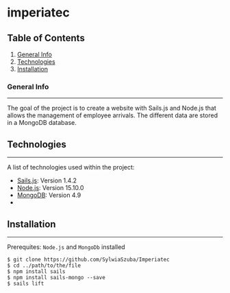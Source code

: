 # imperiatec

## Table of Contents
1. [General Info](#general-info)
2. [Technologies](#technologies)
3. [Installation](#installation)

### General Info
***

The goal of the project is to create a website with Sails.js and Node.js that allows the management of employee arrivals.  The different data are stored in a MongoDB database. 

## Technologies
***
A list of technologies used within the project:
* [Sails.js](https://sailsjs.com/get-started): Version 1.4.2 
* [Node.js](https://nodejs.org/en/): Version 15.10.0
* [MongoDB](https://www.mongodb.com/try/download/community): Version 4.9
* 
## Installation
***
Prerequites: ```Node.js``` and ```MongoDb``` installed
```
$ git clone https://github.com/SylwiaSzuba/Imperiatec
$ cd ../path/to/the/file
$ npm install sails
$ npm install sails-mongo --save
$ sails lift
```
